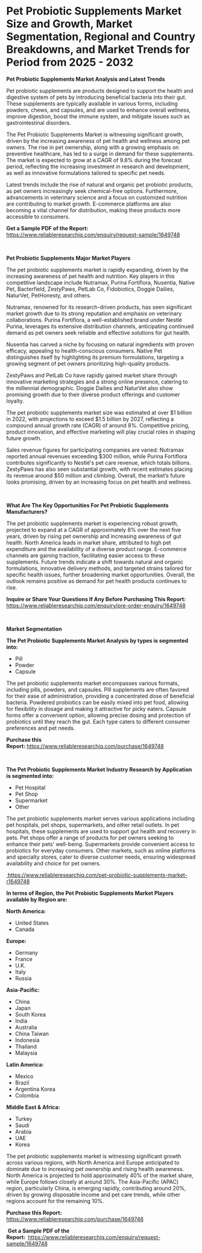 <p><h1>Pet Probiotic Supplements Market Size and Growth, Market Segmentation, Regional and Country Breakdowns, and Market Trends for Period from 2025 -  2032</h1></p><p><strong>Pet Probiotic Supplements Market Analysis and Latest Trends</strong></p>
<p><p>Pet probiotic supplements are products designed to support the health and digestive system of pets by introducing beneficial bacteria into their gut. These supplements are typically available in various forms, including powders, chews, and capsules, and are used to enhance overall wellness, improve digestion, boost the immune system, and mitigate issues such as gastrointestinal disorders.</p><p>The Pet Probiotic Supplements Market is witnessing significant growth, driven by the increasing awareness of pet health and wellness among pet owners. The rise in pet ownership, along with a growing emphasis on preventive healthcare, has led to a surge in demand for these supplements. The market is expected to grow at a CAGR of 9.8% during the forecast period, reflecting the increasing investment in research and development, as well as innovative formulations tailored to specific pet needs.</p><p>Latest trends include the rise of natural and organic pet probiotic products, as pet owners increasingly seek chemical-free options. Furthermore, advancements in veterinary science and a focus on customized nutrition are contributing to market growth. E-commerce platforms are also becoming a vital channel for distribution, making these products more accessible to consumers.</p></p>
<p><strong>Get a Sample PDF of the Report:&nbsp;</strong> <a href="https://www.reliableresearchiq.com/enquiry/request-sample/1649748?utm_campaign=2770&utm_medium=2&utm_source=Github&utm_content=ia&utm_term=19042025&utm_id=pet-probiotic-supplements">https://www.reliableresearchiq.com/enquiry/request-sample/1649748</a></p>
<p>&nbsp;</p>
<p><strong>Pet Probiotic Supplements Major Market Players</strong></p>
<p><p>The pet probiotic supplements market is rapidly expanding, driven by the increasing awareness of pet health and nutrition. Key players in this competitive landscape include Nutramax, Purina Fortiflora, Nusentia, Native Pet, Bacterfield, ZestyPaws, PetLab Co, Fidobiotics, Doggie Dailies, NaturVet, PetHonesty, and others.</p><p>Nutramax, renowned for its research-driven products, has seen significant market growth due to its strong reputation and emphasis on veterinary collaborations. Purina Fortiflora, a well-established brand under Nestlé Purina, leverages its extensive distribution channels, anticipating continued demand as pet owners seek reliable and effective solutions for gut health.</p><p>Nusentia has carved a niche by focusing on natural ingredients with proven efficacy, appealing to health-conscious consumers. Native Pet distinguishes itself by highlighting its premium formulations, targeting a growing segment of pet owners prioritizing high-quality products.</p><p>ZestyPaws and PetLab Co have rapidly gained market share through innovative marketing strategies and a strong online presence, catering to the millennial demographic. Doggie Dailies and NaturVet also show promising growth due to their diverse product offerings and customer loyalty.</p><p>The pet probiotic supplements market size was estimated at over $1 billion in 2022, with projections to exceed $1.5 billion by 2027, reflecting a compound annual growth rate (CAGR) of around 8%. Competitive pricing, product innovation, and effective marketing will play crucial roles in shaping future growth.</p><p>Sales revenue figures for participating companies are varied: Nutramax reported annual revenues exceeding $300 million, while Purina Fortiflora contributes significantly to Nestlé's pet care revenue, which totals billions. ZestyPaws has also seen substantial growth, with recent estimates placing its revenue around $50 million and climbing. Overall, the market’s future looks promising, driven by an increasing focus on pet health and wellness.</p></p>
<p>&nbsp;</p>
<p><strong>What Are The Key Opportunities For Pet Probiotic Supplements Manufacturers?</strong></p>
<p><p>The pet probiotic supplements market is experiencing robust growth, projected to expand at a CAGR of approximately 8% over the next five years, driven by rising pet ownership and increasing awareness of gut health. North America leads in market share, attributed to high pet expenditure and the availability of a diverse product range. E-commerce channels are gaining traction, facilitating easier access to these supplements. Future trends indicate a shift towards natural and organic formulations, innovative delivery methods, and targeted strains tailored for specific health issues, further broadening market opportunities. Overall, the outlook remains positive as demand for pet health products continues to rise.</p></p>
<p><strong>Inquire or Share Your Questions If Any Before Purchasing This Report:</strong> <a href="https://www.reliableresearchiq.com/enquiry/pre-order-enquiry/1649748?utm_campaign=2770&utm_medium=2&utm_source=Github&utm_content=ia&utm_term=19042025&utm_id=pet-probiotic-supplements">https://www.reliableresearchiq.com/enquiry/pre-order-enquiry/1649748</a></p>
<p>&nbsp;</p>
<p><strong>Market Segmentation</strong></p>
<p><strong>The Pet Probiotic Supplements Market Analysis by types is segmented into:</strong></p>
<p><ul><li>Pill</li><li>Powder</li><li>Capsule</li></ul></p>
<p><p>The pet probiotic supplements market encompasses various formats, including pills, powders, and capsules. Pill supplements are often favored for their ease of administration, providing a concentrated dose of beneficial bacteria. Powdered probiotics can be easily mixed into pet food, allowing for flexibility in dosage and making it attractive for picky eaters. Capsule forms offer a convenient option, allowing precise dosing and protection of probiotics until they reach the gut. Each type caters to different consumer preferences and pet needs.</p></p>
<p><strong>Purchase this Report:&nbsp;</strong><a href="https://www.reliableresearchiq.com/purchase/1649748?utm_campaign=2770&utm_medium=2&utm_source=Github&utm_content=ia&utm_term=19042025&utm_id=pet-probiotic-supplements">https://www.reliableresearchiq.com/purchase/1649748</a></p>
<p>&nbsp;</p>
<p><strong>The Pet Probiotic Supplements Market Industry Research by Application is segmented into:</strong></p>
<p><ul><li>Pet Hospital</li><li>Pet Shop</li><li>Supermarket</li><li>Other</li></ul></p>
<p><p>The pet probiotic supplements market serves various applications including pet hospitals, pet shops, supermarkets, and other retail outlets. In pet hospitals, these supplements are used to support gut health and recovery in pets. Pet shops offer a range of products for pet owners seeking to enhance their pets' well-being. Supermarkets provide convenient access to probiotics for everyday consumers. Other markets, such as online platforms and specialty stores, cater to diverse customer needs, ensuring widespread availability and choice for pet owners.</p></p>
<p><a href="https://www.reliableresearchiq.com/pet-probiotic-supplements-market-r1649748?utm_campaign=2770&utm_medium=2&utm_source=Github&utm_content=ia&utm_term=19042025&utm_id=pet-probiotic-supplements">&nbsp;https://www.reliableresearchiq.com/pet-probiotic-supplements-market-r1649748</a></p>
<p><strong>In terms of Region, the Pet Probiotic Supplements Market Players available by Region are:</strong></p>
<p>
    <p> <strong> North America: </strong>
        <ul>
            <li>United States</li>
            <li>Canada</li>
        </ul>
        </p> 
    <p> <strong> Europe: </strong>
        <ul>
            <li>Germany</li>
            <li>France</li>
            <li>U.K.</li>
            <li>Italy</li>
            <li>Russia</li>
        </ul>
        </p> 
    <p> <strong> Asia-Pacific: </strong>
        <ul>
            <li>China</li>
            <li>Japan</li>
            <li>South Korea</li>
            <li>India</li>
            <li>Australia</li>
            <li>China Taiwan</li>
            <li>Indonesia</li>
            <li>Thailand</li>
            <li>Malaysia</li>
        </ul>
        </p> 
    <p> <strong> Latin America: </strong>
        <ul>
            <li>Mexico</li>
            <li>Brazil</li>
            <li>Argentina Korea</li>
            <li>Colombia</li>
        </ul>
        </p> 
    <p> <strong> Middle East & Africa: </strong>
        <ul>
            <li>Turkey</li>
            <li>Saudi</li>
            <li>Arabia</li>
            <li>UAE</li>
            <li>Korea</li>
        </ul>
    </p>
    </p>
<p><p>The pet probiotic supplements market is witnessing significant growth across various regions, with North America and Europe anticipated to dominate due to increasing pet ownership and rising health awareness. North America is projected to hold approximately 40% of the market share, while Europe follows closely at around 30%. The Asia-Pacific (APAC) region, particularly China, is emerging rapidly, contributing around 20%, driven by growing disposable income and pet care trends, while other regions account for the remaining 10%.</p></p>
<p><strong>Purchase this Report: </strong><a href="https://www.reliableresearchiq.com/purchase/1649748?utm_campaign=2770&utm_medium=2&utm_source=Github&utm_content=ia&utm_term=19042025&utm_id=pet-probiotic-supplements">https://www.reliableresearchiq.com/purchase/1649748</a></p>
<p>&nbsp;<strong>Get a Sample PDF of the Report:&nbsp;&nbsp;</strong><a href="https://www.reliableresearchiq.com/enquiry/request-sample/1649748?utm_campaign=2770&utm_medium=2&utm_source=Github&utm_content=ia&utm_term=19042025&utm_id=pet-probiotic-supplements">https://www.reliableresearchiq.com/enquiry/request-sample/1649748</a></p>
<p><strong></strong></p>
<p><p></p><p></p><p></p></p>